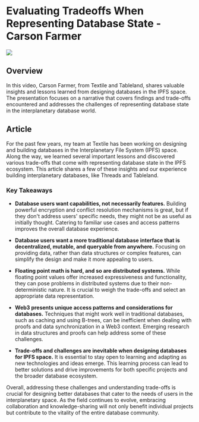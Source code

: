 # Evaluating Tradeoffs When Representing Database State - Carson Farmer

[![](https://i.ytimg.com/vi/RuIUOKRVSK0/maxresdefault.jpg)](https://youtube.com/watch?v=RuIUokRVSK0)

## Overview

In this video, Carson Farmer, from Textile and Tableland, shares valuable insights and lessons learned from designing databases in the IPFS space. The presentation focuses on a narrative that covers findings and trade-offs encountered and addresses the challenges of representing database state in the interplanetary database world.

## Article

For the past few years, my team at Textile has been working on designing and building databases in the Interplanetary File System (IPFS) space. Along the way, we learned several important lessons and discovered various trade-offs that come with representing database state in the IPFS ecosystem. This article shares a few of these insights and our experience building interplanetary databases, like Threads and Tableland.

### Key Takeaways

- **Database users want capabilities, not necessarily features.** Building powerful encryption and conflict resolution mechanisms is great, but if they don't address users' specific needs, they might not be as useful as initially thought. Catering to familiar use cases and access patterns improves the overall database experience.
  
- **Database users want a more traditional database interface that is decentralized, mutable, and queryable from anywhere.** Focusing on providing data, rather than data structures or complex features, can simplify the design and make it more appealing to users.
  
- **Floating point math is hard, and so are distributed systems.** While floating point values offer increased expressiveness and functionality, they can pose problems in distributed systems due to their non-deterministic nature. It is crucial to weigh the trade-offs and select an appropriate data representation.
  
- **Web3 presents unique access patterns and considerations for databases.** Techniques that might work well in traditional databases, such as caching and using B-trees, can be inefficient when dealing with proofs and data synchronization in a Web3 context. Emerging research in data structures and proofs can help address some of these challenges.
  
- **Trade-offs and challenges are inevitable when designing databases for IPFS space.** It is essential to stay open to learning and adapting as new technologies and ideas emerge. This learning process can lead to better solutions and drive improvements for both specific projects and the broader database ecosystem.

Overall, addressing these challenges and understanding trade-offs is crucial for designing better databases that cater to the needs of users in the interplanetary space. As the field continues to evolve, embracing collaboration and knowledge-sharing will not only benefit individual projects but contribute to the vitality of the entire database community.